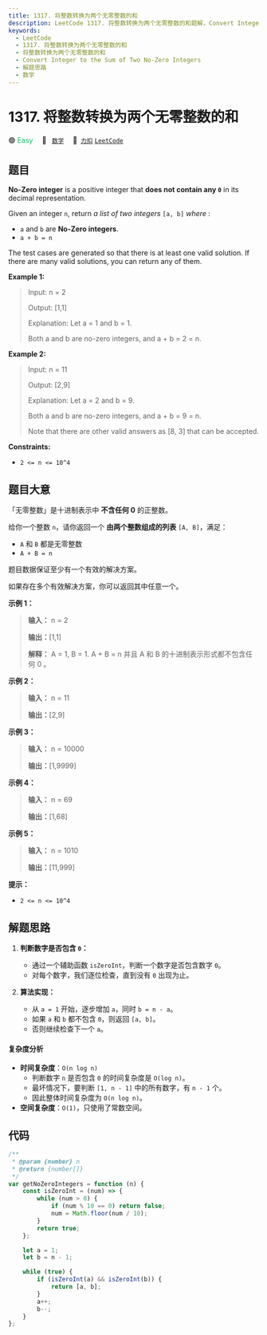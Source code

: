 ```yaml
---
title: 1317. 将整数转换为两个无零整数的和
description: LeetCode 1317. 将整数转换为两个无零整数的和题解，Convert Integer to the Sum of Two No-Zero Integers，包含解题思路、复杂度分析以及完整的 JavaScript 代码实现。
keywords:
  - LeetCode
  - 1317. 将整数转换为两个无零整数的和
  - 将整数转换为两个无零整数的和
  - Convert Integer to the Sum of Two No-Zero Integers
  - 解题思路
  - 数学
---
```


# 1317. 将整数转换为两个无零整数的和

🟢 <font color=#15bd66>Easy</font>&emsp; 🔖&ensp; [`数学`](/tag/math.md)&emsp; 🔗&ensp;[`力扣`](https://leetcode.cn/problems/convert-integer-to-the-sum-of-two-no-zero-integers) [`LeetCode`](https://leetcode.com/problems/convert-integer-to-the-sum-of-two-no-zero-integers)

## 题目

**No-Zero integer** is a positive integer that **does not contain any `0`** in
its decimal representation.

Given an integer `n`, return _a list of two integers_ `[a, b]` _where_ :

- `a` and `b` are **No-Zero integers**.
- `a + b = n`

The test cases are generated so that there is at least one valid solution. If
there are many valid solutions, you can return any of them.

**Example 1:**

> Input: n = 2
>
> Output: [1,1]
>
> Explanation: Let a = 1 and b = 1.
>
> Both a and b are no-zero integers, and a + b = 2 = n.

**Example 2:**

> Input: n = 11
>
> Output: [2,9]
>
> Explanation: Let a = 2 and b = 9.
>
> Both a and b are no-zero integers, and a + b = 9 = n.
>
> Note that there are other valid answers as [8, 3] that can be accepted.

**Constraints:**

- `2 <= n <= 10^4`

## 题目大意

「无零整数」是十进制表示中 **不含任何 0** 的正整数。

给你一个整数 `n`，请你返回一个 **由两个整数组成的列表** `[A, B]`，满足：

- `A` 和 `B` 都是无零整数
- `A + B = n`

题目数据保证至少有一个有效的解决方案。

如果存在多个有效解决方案，你可以返回其中任意一个。

**示例 1：**

> **输入：** n = 2
>
> **输出：**[1,1]
>
> **解释：** A = 1, B = 1. A + B = n 并且 A 和 B 的十进制表示形式都不包含任何 0 。

**示例 2：**

> **输入：** n = 11
>
> **输出：**[2,9]

**示例 3：**

> **输入：** n = 10000
>
> **输出：**[1,9999]

**示例 4：**

> **输入：** n = 69
>
> **输出：**[1,68]

**示例 5：**

> **输入：** n = 1010
>
> **输出：**[11,999]

**提示：**

- `2 <= n <= 10^4`

## 解题思路

1. **判断数字是否包含 `0`：**

   - 通过一个辅助函数 `isZeroInt`，判断一个数字是否包含数字 `0`。
   - 对每个数字，我们逐位检查，直到没有 `0` 出现为止。

2. **算法实现：**
   - 从 `a = 1` 开始，逐步增加 `a`，同时 `b = n - a`。
   - 如果 `a` 和 `b` 都不包含 `0`，则返回 `[a, b]`。
   - 否则继续检查下一个 `a`。

#### 复杂度分析

- **时间复杂度**：`O(n log n)`
  - 判断数字 `n` 是否包含 `0` 的时间复杂度是 `O(log n)`。
  - 最坏情况下，要判断 `[1, n - 1]` 中的所有数字，有 `n - 1` 个。
  - 因此整体时间复杂度为 `O(n log n)`。
- **空间复杂度**：`O(1)`，只使用了常数空间。

## 代码

```javascript
/**
 * @param {number} n
 * @return {number[]}
 */
var getNoZeroIntegers = function (n) {
	const isZeroInt = (num) => {
		while (num > 0) {
			if (num % 10 == 0) return false;
			num = Math.floor(num / 10);
		}
		return true;
	};

	let a = 1;
	let b = n - 1;

	while (true) {
		if (isZeroInt(a) && isZeroInt(b)) {
			return [a, b];
		}
		a++;
		b--;
	}
};
```
